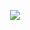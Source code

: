 <!-- # _Welcome to Norlin's Github!_ -->

<!-- 展示GitHub profile的访问次数 -->
<!-- <p align="center"> 
  <img src="https://profile-counter.glitch.me/ElegantNorlin/count.svg" />
</p> -->


<!-- 折叠按钮：展示GitHub的start总数、PR数、commit数等 -->
<!-- <details>
<summary> 🧑🏻‍💻 <b>My Github Stats</b>: </summary>
<br>
<p align = "center">  
   <a href="https://https://github.com/ElegantNorlin" class="rich-diff-level-one">
    <img src="https://github-readme-stats.vercel.app/api?username=ElegantNorlin&hide_title=true&show_icons=true&icon_color=333&title_color=333&text_color=777&count_private=true&include_all_commits=true">
    <![Minji's Stats](https://github-readme-stats.vercel.app/api?username=minji-o-j&hide_title=true&show_icons=true&icon_color=333&title_color=333&text_color=777&count_private=true&include_all_commits=true)>
  </a> 
</p> 
</details> -->

<p align = "center">  
   <a href="https://https://github.com/ElegantNorlin" class="rich-diff-level-one">
    <img src="https://github-readme-stats.vercel.app/api?username=ElegantNorlin&hide_title=true&show_icons=true&icon_color=333&title_color=333&text_color=777&count_private=true&include_all_commits=true">
    <![Minji's Stats](https://github-readme-stats.vercel.app/api?username=minji-o-j&hide_title=true&show_icons=true&icon_color=333&title_color=333&text_color=777&count_private=true&include_all_commits=true)>
  </a> 
</p> 
